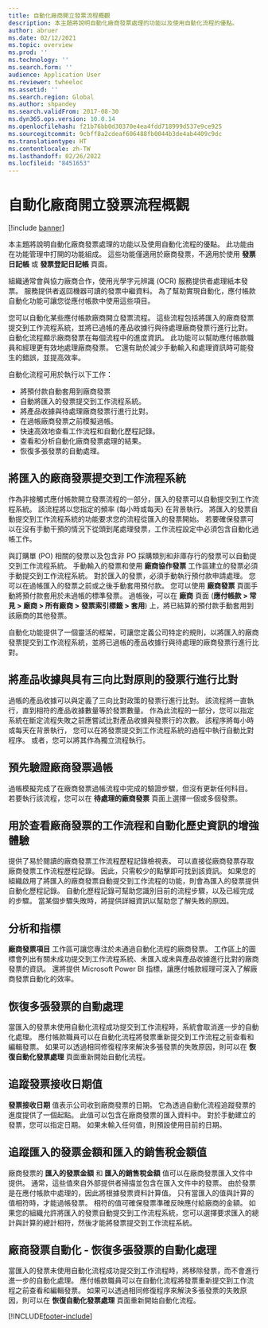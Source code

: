 ```yaml
---
title: 自動化廠商開立發票流程概觀
description: 本主題將說明自動化廠商發票處理的功能以及使用自動化流程的優點。
author: abruer
ms.date: 02/12/2021
ms.topic: overview
ms.prod: ''
ms.technology: ''
ms.search.form: ''
audience: Application User
ms.reviewer: twheeloc
ms.assetid: ''
ms.search.region: Global
ms.author: shpandey
ms.search.validFrom: 2017-08-30
ms.dyn365.ops.version: 10.0.14
ms.openlocfilehash: f21b76bb0d30370e4ea4fdd718999d537e9ce925
ms.sourcegitcommit: 9cbff8a2cdeaf606488fb0044b3de4ab4409c9dc
ms.translationtype: HT
ms.contentlocale: zh-TW
ms.lasthandoff: 02/26/2022
ms.locfileid: "8451653"
---
```

# <a name="automated-vendor-invoicing-processes-overview"></a>自動化廠商開立發票流程概觀

[!include [banner](../includes/banner.md)]

本主題將說明自動化廠商發票處理的功能以及使用自動化流程的優點。 此功能由在功能管理中打開的功能組成。 這些功能僅適用於廠商發票，不適用於使用 **發票日記帳** 或 **發票登記日記帳** 頁面。

組織通常會與協力廠商合作，使用光學字元辨識 (OCR) 服務提供者處理紙本發票。 服務提供者返回機器可讀的發票中繼資料。 為了幫助實現自動化，應付帳款自動化功能可讓您從應付帳款中使用這些項目。

您可以自動化某些應付帳款廠商開立發票流程。 這些流程包括將匯入的廠商發票提交到工作流程系統，並將已過帳的產品收據行與待處理廠商發票行進行比對。 自動化流程顯示廠商發票在每個流程中的進度資訊。 此功能可以幫助應付帳款職員和經理更有效地處理廠商發票。 它還有助於減少手動輸入和處理資訊時可能發生的錯誤，並提高效率。

自動化流程可用於執行以下工作：

- 將預付款自動套用到廠商發票
- 自動將匯入的發票提交到工作流程系統。
- 將產品收據與待處理廠商發票行進行比對。
- 在過帳廠商發票之前模擬過帳。
- 快速高效地查看工作流程和自動化歷程記錄。
- 查看和分析自動化廠商發票處理的結果。
- 恢復多張發票的自動處理。

## <a name="submit-imported-vendor-invoices-to-the-workflow-system"></a>將匯入的廠商發票提交到工作流程系統

作為非接觸式應付帳款開立發票流程的一部分，匯入的發票可以自動提交到工作流程系統。 該流程將以您指定的頻率 (每小時或每天) 在背景執行。 將匯入的發票自動提交到工作流程系統的功能要求您的流程從匯入的發票開始。 若要確保發票可以在沒有手動干預的情況下從頭到尾處理發票，工作流程設定中必須包含自動化過帳工作。


與訂購單 (PO) 相關的發票以及包含非 PO 採購類別和非庫存行的發票可以自動提交到工作流程系統。 手動輸入的發票和使用 **廠商協作發票** 工作區建立的發票必須手動提交到工作流程系統。 對於匯入的發票，必須手動執行預付款申請處理。 您可以在過帳匯入的發票之前或之後手動套用預付款。 您可以使用 **廠商發票** 頁面手動將預付款套用於未過帳的標準發票。 過帳後，可以在 **廠商** 頁面 (**應付帳款 \> 常見 \> 廠商 \> 所有廠商 \> 發票索引標籤 \> 套用**) 上，將已結算的預付款手動套用到該廠商的其他發票。

自動化功能提供了一個靈活的框架，可讓您定義公司特定的規則，以將匯入的廠商發票提交到工作流程系統，並將已過帳的產品收據行與待處理的廠商發票行進行比對。

## <a name="match-product-receipts-to-invoice-lines-that-have-a-three-way-matching-policy"></a>將產品收據與具有三向比對原則的發票行進行比對

過帳的產品收據可以與定義了三向比對政策的發票行進行比對。 該流程將一直執行，直到相符的產品收據數量等於發票數量。 作為此流程的一部分，您可以指定系統在斷定流程失敗之前應嘗試比對產品收據與發票行的次數。 該程序將每小時或每天在背景執行， 您可以在將發票提交到工作流程系統的過程中執行自動比對程序。 或者，您可以將其作為獨立流程執行。

## <a name="pre-validate-vendor-invoice-posting"></a>預先驗證廠商發票過帳

過帳模擬完成了在廠商發票過帳流程中完成的驗證步驟，但沒有更新任何科目。 若要執行該流程，您可以在 **待處理的廠商發票** 頁面上選擇一個或多個發票。

## <a name="enhanced-experience-for-viewing-workflow-and-automation-historical-information-for-vendor-invoices"></a>用於查看廠商發票的工作流程和自動化歷史資訊的增強體驗

提供了易於閱讀的廠商發票工作流程歷程記錄檢視表。 可以直接從廠商發票存取廠商發票工作流程歷程記錄。 因此，只需較少的點擊即可找到該資訊。 如果您的組織啟用了將匯入的廠商發票自動提交到工作流程的功能，則會為匯入的發票提供自動化歷程記錄。 自動化歷程記錄可幫助您識別目前的流程步驟，以及已經完成的步驟。 當某個步驟失敗時，將提供詳細資訊以幫助您了解失敗的原因。

## <a name="analytics-and-metrics"></a>分析和指標

**廠商發票項目** 工作區可讓您專注於未通過自動化流程的廠商發票。 工作區上的圖標會列出有關未成功提交到工作流程系統、未匯入或未與產品收據進行比對的廠商發票的資訊。 還將提供 Microsoft Power BI 指標，讓應付帳款經理可深入了解廠商發票自動化的效率。


## <a name="resume-automation-processing-for-multiple-invoices"></a>恢復多張發票的自動處理

當匯入的發票未使用自動化流程成功提交到工作流程時，系統會取消進一步的自動化處理。 應付帳款職員可以在自動化流程將發票重新提交到工作流程之前查看和編輯發票。 如果可以透過相同修復程序來解決多張發票的失敗原因，則可以在 **恢復自動化發票處理** 頁面重新開始自動化流程。 

## <a name="tracking-the-invoice-received-date-value"></a>追蹤發票接收日期值

**發票接收日期** 值表示公司收到廠商發票的日期。 它為透過自動化流程追蹤發票的進度提供了一個起點。 此值可以包含在廠商發票的匯入資料中。 對於手動建立的發票，您可以指定日期。 如果未輸入任何值，則預設使用目前的日期。


## <a name="tracking-the-imported-invoice-amount-and-imported-sales-tax-amount-values"></a>追蹤匯入的發票金額和匯入的銷售稅金額值

廠商發票的 **匯入的發票金額** 和 **匯入的銷售稅金額** 值可以在廠商發票匯入文件中提供。 通常，這些值來自外部提供者掃描並包含在匯入文件中的發票。 由於發票是在應付帳款中處理的，因此將根據發票資料計算值。 只有當匯入的值與計算的值相符時，才能過帳發票。 相符的值可確保發票準確反映應付給廠商的金額。 如果您的組織允許將匯入的發票自動提交到工作流程系統，您可以選擇要求匯入的總計與計算的總計相符，然後才能將發票提交到工作流程系統。

## <a name="vendor-invoice-automation---resume-automation-processing-for-multiple-invoices"></a>廠商發票自動化 - 恢復多張發票的自動化處理
當匯入的發票未使用自動化流程成功提交到工作流程時，將移除發票，而不會進行進一步的自動化處理。 應付帳款職員可以在自動化流程將發票重新提交到工作流程之前查看和編輯發票。 如果可以透過相同修復程序來解決多張發票的失敗原因，則可以在 **恢復自動化發票處理** 頁面重新開始自動化流程。 

[!INCLUDE[footer-include](../../includes/footer-banner.md)]
